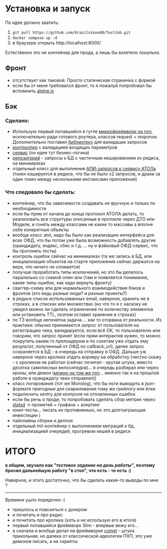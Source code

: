 # Установка и запуск

По идее должно хватить:
1. `git pull https://github.com/KrasilnikovKB/TestJob.git`
2. `docker compose up -d`
3. в браузере открыть http://localhost:8000/

Естественно это не контейнер для прода, а лишь бы взлетело локально.

## Фронт
 - отсутствует как таковой. Просто статическая страничка с формой
 - если бы от меня требовался фронт, то я пожалуй попробовал бы вспомнить [alpine.js](https://alpinejs.dev/start-here)

## Бэк

### Сделано:
 - Использую первый попавшийся в гугле [микрофреймворк на пхп](https://www.google.com/search?q=php+microframework), исключительно ради готового роутера, классов request + response. Дополнительно поставил [библиотеку](https://github.com/rakit/validation) для валидации запросов
 - [контроллер](/blob/main/src/Controller.php) с валидацией входящих параметров
 - [сервис](/blob/main/src/Service.php) (по идее тут бизнес-логика)
 - [репозиторий](/blob/main/src/Repository.php) - запросы к БД с частичным кешированием из редиса, на минималках
 - отдельный класс для выполнения [АПИ-запросов к сервису АТОЛа](/blob/main/src/atol/Atol.php) (токен кэшируется в редисе, что бы не было х2 запросов, и драки за один токен между несколькими инстансами приложения)

### Что следовало бы сделать:
 - контейнер, что бы зависимости создавать не вручную и только по необходимости
 - если бы прям от начала до конца протокол АТОЛА делать, то реализовать все структуры описанные в протокле через ДТО или Модели, и гонять между классами не какие то массивы а вполне себе конкретные объекты
 - вообще класс atol, надо бы было как реализацию интерфейса для всех ОФД, что бы потом уже была возможность добавлять другие (орандждату, яндекс, сбис и т.д. ... ну и фэйковый ОФД-сервис, что бы прогонять тесты)
 - контроль ошибок сейчас на минималках (та же запись в БД, или инициализация объектов на старте приложения сейчас держатся на вере, что ничего не сломается)
 - получше проработать типы исключений, но это бы делалось паралельно со схемой опен-апи (там и появляется понимание, какие типы ошибок, как надо вернуть фронту)
 - сваггер-схему апи для нормального взаимодействия бэков и фронтов (это ведь разные люди? и разные проекты?)
 - в редисе список использованных email, наверное, хранить не в строках, а в списках или множествах (но что то я с наскоку не увидел можно ли сделать ограничение по количеству элементов или установить TTL, поэтом оставил хранение в строках)
 - по ТЗ вообще непонятна задача.... как то оторвана от реальности. Из практики: обычно принимается запрос от пользователя на регистрацию чека, валидируется, если всё ОК, то пользователю или говорим, что запрос принят (если прям интерактив нужен, то можно покрутить каким то прелоадером и по сокетам уже отдать ему результат, полученный от ОФД по callback_url), далее запрос сохраняется в БД - в очередь на отправку в ОФД. Дальше уж наверное через кролика отдать воркеру на обработку (честно скажу - с кроликом не работал (сейчас почитал - крутая штука, вместо десятка самописных велосипедов)... я очередь разбирал или через кроны, или демон ([можно на том же пхп](https://github.com/walkor/workerman)... именно так я на прошлой работе в орандждату чеки отправлял))
 - класс логирования (тот же Monolog), что бы логи выводить в json-формате пригодные для скармливания тому же грейлогу или ёлке
 - подключить sentry для контроля не отловленных ошибок
 - если бы речь о проде, то попробовать сделать сбор метрик через [statsd](https://github.com/Slickdeals/statsd-php) -> прометей + графана + алертинг
 - юнит-тесты... писать их противненько, но это долгоиграющие инвестиции )
 - пайплайны сборки и деплоя
 - отдельный init-контейнер с выполнением миграций к бд, инициализацией очередей, прогревом кешей в редисе


# ИТОГО
**в общем, звучало как _"тестовое задание на день работы"_, поэтому бросил дальнейшую работу "в стол", что есть - то есть :)**

Наверное, и этого достаточно, что бы сделать какие-то выводы по мне ?

---
Времени ушло порядочно :(

- пришлось и повозиться с докером
- и почитать и про редис 
- и почитать про кролика (хоть и не использую его в итоге)
- первый попавшийся фреймворк Slim - впервые вижу его...
- а сначала и вообще делал на фреймворке [comet](https://github.com/gotzmann/comet) - штука прикольная, но далека от классической идеологии ПХП, это уже демонов писать, а не скрипты
